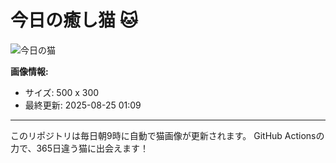# 今日の癒し猫 🐱

![今日の猫](https://cdn2.thecatapi.com/images/MTkxNTY3MA.gif)

**画像情報:**
- サイズ: 500 x 300
- 最終更新: 2025-08-25 01:09

---

このリポジトリは毎日朝9時に自動で猫画像が更新されます。
GitHub Actionsの力で、365日違う猫に出会えます！
